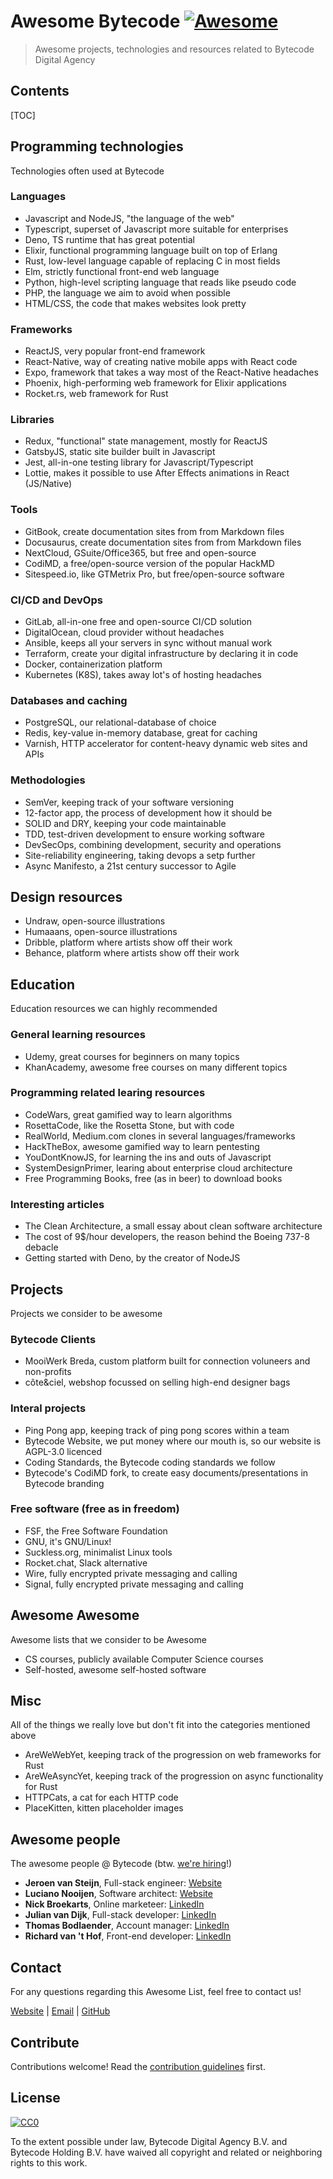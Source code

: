 # Awesome Bytecode [![Awesome](https://awesome.re/badge-flat.svg)](https://awesome.re)


> Awesome projects, technologies and resources related to Bytecode Digital Agency


## Contents

[TOC]

## Programming technologies

Technologies often used at Bytecode

### Languages

* Javascript and NodeJS, "the language of the web"
* Typescript, superset of Javascript more suitable for enterprises
* Deno, TS runtime that has great potential
* Elixir, functional programming language built on top of Erlang
* Rust, low-level language capable of replacing C in most fields
* Elm, strictly functional front-end web language
* Python, high-level scripting language that reads like pseudo code
* PHP, the language we aim to avoid when possible
* HTML/CSS, the code that makes websites look pretty

### Frameworks

* ReactJS, very popular front-end framework
* React-Native, way of creating native mobile apps with React code
* Expo, framework that takes a way most of the React-Native headaches
* Phoenix, high-performing web framework for Elixir applications
* Rocket.rs, web framework for Rust

### Libraries

* Redux, "functional" state management, mostly for ReactJS
* GatsbyJS, static site builder built in Javascript
* Jest, all-in-one testing library for Javascript/Typescript
* Lottie, makes it possible to use After Effects animations in React (JS/Native)

### Tools

* GitBook, create documentation sites from from Markdown files
* Docusaurus, create documentation sites from from Markdown files
* NextCloud, GSuite/Office365, but free and open-source
* CodiMD, a free/open-source version of the popular HackMD
* Sitespeed.io, like GTMetrix Pro, but free/open-source software

### CI/CD and DevOps

* GitLab, all-in-one free and open-source CI/CD solution
* DigitalOcean, cloud provider without headaches
* Ansible, keeps all your servers in sync without manual work
* Terraform, create your digital infrastructure by declaring it in code
* Docker, containerization platform
* Kubernetes (K8S), takes away lot's of hosting headaches

### Databases and caching

* PostgreSQL, our relational-database of choice
* Redis, key-value in-memory database, great for caching
* Varnish, HTTP accelerator for content-heavy dynamic web sites and APIs

### Methodologies

* SemVer, keeping track of your software versioning
* 12-factor app, the process of development how it should be
* SOLID and DRY, keeping your code maintainable
* TDD, test-driven development to ensure working software
* DevSecOps, combining development, security and operations
* Site-reliability engineering, taking devops a setp further
* Async Manifesto, a 21st century successor to Agile

## Design resources

* Undraw, open-source illustrations
* Humaaans, open-source illustrations
* Dribble, platform where artists show off their work
* Behance, platform where artists show off their work

## Education

Education resources we can highly recommended

### General learning resources

* Udemy, great courses for beginners on many topics
* KhanAcademy, awesome free courses on many different topics

### Programming related learing resources

* CodeWars, great gamified way to learn algorithms
* RosettaCode, like the Rosetta Stone, but with code
* RealWorld, Medium.com clones in several languages/frameworks
* HackTheBox, awesome gamified way to learn pentesting
* YouDontKnowJS, for learning the ins and outs of Javascript
* SystemDesignPrimer, learing about enterprise cloud architecture
* Free Programming Books, free (as in beer) to download books

### Interesting articles

* The Clean Architecture, a small essay about clean software architecture
* The cost of 9$/hour developers, the reason behind the Boeing 737-8 debacle
* Getting started with Deno, by the creator of NodeJS

## Projects

Projects we consider to be awesome

### Bytecode Clients

* MooiWerk Breda, custom platform built for connection voluneers and non-profits
* côte&ciel, webshop focussed on selling high-end designer bags

### Interal projects

* Ping Pong app, keeping track of ping pong scores within a team
* Bytecode Website, we put money where our mouth is, so our website is AGPL-3.0 licenced
* Coding Standards, the Bytecode coding standards we follow
* Bytecode's CodiMD fork, to create easy documents/presentations in Bytecode branding

### Free software (free as in freedom)

* FSF, the Free Software Foundation
* GNU, it's GNU/Linux!
* Suckless.org, minimalist Linux tools
* Rocket.chat, Slack alternative
* Wire, fully encrypted private messaging and calling
* Signal, fully encrypted private messaging and calling

## Awesome Awesome

Awesome lists that we consider to be Awesome

* CS courses, publicly available Computer Science courses
* Self-hosted, awesome self-hosted software

## Misc

All of the things we really love but don't fit into the categories mentioned above

* AreWeWebYet, keeping track of the progression on web frameworks for Rust
* AreWeAsyncYet, keeping track of the progression on async functionality for Rust
* HTTPCats, a cat for each HTTP code
* PlaceKitten, kitten placeholder images

## Awesome people

The awesome people @ Bytecode (btw. [we're hiring](mailto:info@bytecode.nl)!)

* **Jeroen van Steijn**, Full-stack engineer: [Website](https://jeroenvansteijn.nl/)
* **Luciano Nooijen**, Software architect: [Website](https://lucianonooijen.nl)
* **Nick Broekarts**, Online marketeer: [LinkedIn](#)
* **Julian van Dijk**, Full-stack developer: [LinkedIn](#)
* **Thomas Bodlaender**, Account manager: [LinkedIn](#)
* **Richard van 't Hof**, Front-end developer: [LinkedIn](#)

## Contact

For any questions regarding this Awesome List, feel free to contact us!

[Website](https://bytecode.nl) | [Email](mailto:info@bytecode.nl) | [GitHub](https://github.com/BytecodeAgency)

## Contribute

Contributions welcome! Read the [contribution guidelines](contributing.md) first.

## License

[![CC0](https://mirrors.creativecommons.org/presskit/buttons/88x31/svg/cc-zero.svg)](https://creativecommons.org/publicdomain/zero/1.0)

To the extent possible under law, Bytecode Digital Agency B.V. and Bytecode Holding B.V. have waived all copyright and related or neighboring rights to this work.

